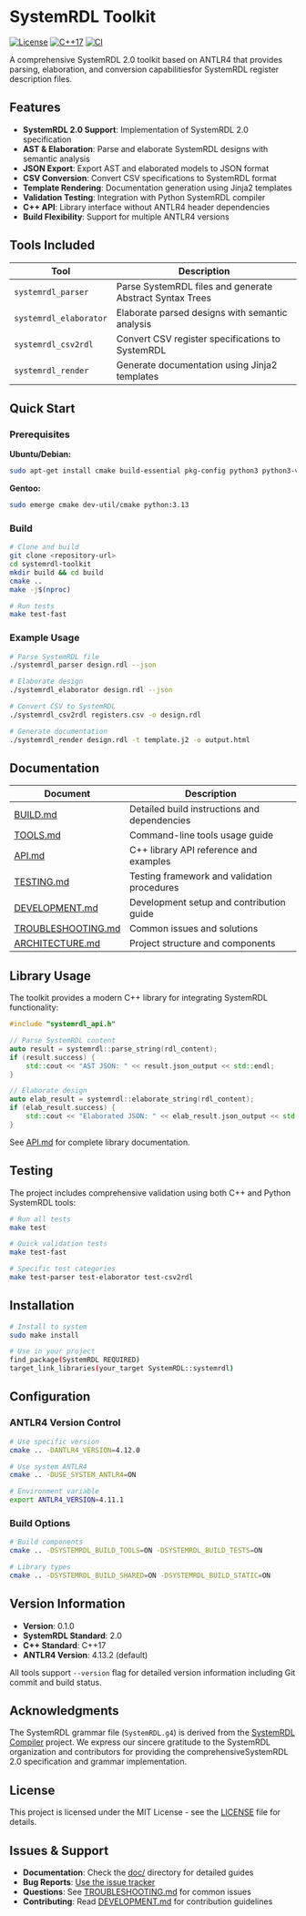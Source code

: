 # SystemRDL Toolkit

[![License](https://img.shields.io/badge/License-MIT-blue.svg)](LICENSE)
[![C++17](https://img.shields.io/badge/C++-17-blue.svg)](https://isocpp.org/std/the-standard)
[![CI](https://github.com/vowstar/systemrdl-toolkit/actions/workflows/ci.yml/badge.svg)](https://github.com/vowstar/systemrdl-toolkit/actions)

A comprehensive SystemRDL 2.0 toolkit based on ANTLR4 that provides parsing,
elaboration, and conversion capabilitiesfor SystemRDL register description files.

## Features

- **SystemRDL 2.0 Support**: Implementation of SystemRDL 2.0 specification
- **AST & Elaboration**: Parse and elaborate SystemRDL designs with semantic analysis
- **JSON Export**: Export AST and elaborated models to JSON format
- **CSV Conversion**: Convert CSV specifications to SystemRDL format
- **Template Rendering**: Documentation generation using Jinja2 templates
- **Validation Testing**: Integration with Python SystemRDL compiler
- **C++ API**: Library interface without ANTLR4 header dependencies
- **Build Flexibility**: Support for multiple ANTLR4 versions

## Tools Included

|          Tool          |                       Description                        |
| ---------------------- | -------------------------------------------------------- |
| `systemrdl_parser`     | Parse SystemRDL files and generate Abstract Syntax Trees |
| `systemrdl_elaborator` | Elaborate parsed designs with semantic analysis          |
| `systemrdl_csv2rdl`    | Convert CSV register specifications to SystemRDL         |
| `systemrdl_render`     | Generate documentation using Jinja2 templates            |

## Quick Start

### Prerequisites

**Ubuntu/Debian:**

```bash
sudo apt-get install cmake build-essential pkg-config python3 python3-venv
```

**Gentoo:**

```bash
sudo emerge cmake dev-util/cmake python:3.13
```

### Build

```bash
# Clone and build
git clone <repository-url>
cd systemrdl-toolkit
mkdir build && cd build
cmake ..
make -j$(nproc)

# Run tests
make test-fast
```

### Example Usage

```bash
# Parse SystemRDL file
./systemrdl_parser design.rdl --json

# Elaborate design
./systemrdl_elaborator design.rdl --json

# Convert CSV to SystemRDL
./systemrdl_csv2rdl registers.csv -o design.rdl

# Generate documentation
./systemrdl_render design.rdl -t template.j2 -o output.html
```

## Documentation

|                   Document                   |                 Description                  |
| -------------------------------------------- | -------------------------------------------- |
| [BUILD.md](doc/BUILD.md)                     | Detailed build instructions and dependencies |
| [TOOLS.md](doc/TOOLS.md)                     | Command-line tools usage guide              |
| [API.md](doc/API.md)                         | C++ library API reference and examples       |
| [TESTING.md](doc/TESTING.md)                 | Testing framework and validation procedures  |
| [DEVELOPMENT.md](doc/DEVELOPMENT.md)         | Development setup and contribution guide     |
| [TROUBLESHOOTING.md](doc/TROUBLESHOOTING.md) | Common issues and solutions                  |
| [ARCHITECTURE.md](doc/ARCHITECTURE.md)       | Project structure and components             |

## Library Usage

The toolkit provides a modern C++ library for integrating SystemRDL functionality:

```cpp
#include "systemrdl_api.h"

// Parse SystemRDL content
auto result = systemrdl::parse_string(rdl_content);
if (result.success) {
    std::cout << "AST JSON: " << result.json_output << std::endl;
}

// Elaborate design
auto elab_result = systemrdl::elaborate_string(rdl_content);
if (elab_result.success) {
    std::cout << "Elaborated JSON: " << elab_result.json_output << std::endl;
}
```

See [API.md](doc/API.md) for complete library documentation.

## Testing

The project includes comprehensive validation using both C++ and Python SystemRDL tools:

```bash
# Run all tests
make test

# Quick validation tests
make test-fast

# Specific test categories
make test-parser test-elaborator test-csv2rdl
```

## Installation

```bash
# Install to system
sudo make install

# Use in your project
find_package(SystemRDL REQUIRED)
target_link_libraries(your_target SystemRDL::systemrdl)
```

## Configuration

### ANTLR4 Version Control

```bash
# Use specific version
cmake .. -DANTLR4_VERSION=4.12.0

# Use system ANTLR4
cmake .. -DUSE_SYSTEM_ANTLR4=ON

# Environment variable
export ANTLR4_VERSION=4.11.1
```

### Build Options

```bash
# Build components
cmake .. -DSYSTEMRDL_BUILD_TOOLS=ON -DSYSTEMRDL_BUILD_TESTS=ON

# Library types
cmake .. -DSYSTEMRDL_BUILD_SHARED=ON -DSYSTEMRDL_BUILD_STATIC=ON
```

## Version Information

- **Version**: 0.1.0
- **SystemRDL Standard**: 2.0
- **C++ Standard**: C++17
- **ANTLR4 Version**: 4.13.2 (default)

All tools support `--version` flag for detailed version information including Git commit and build status.

## Acknowledgments

The SystemRDL grammar file (`SystemRDL.g4`) is derived from the
[SystemRDL Compiler](https://github.com/SystemRDL/systemrdl-compiler) project.
We express our sincere gratitude to the SystemRDL organization and contributors
for providing the comprehensiveSystemRDL 2.0 specification and grammar implementation.

## License

This project is licensed under the MIT License - see the [LICENSE](LICENSE) file for details.

## Issues & Support

- **Documentation**: Check the [doc/](doc/) directory for detailed guides
- **Bug Reports**: [Use the issue tracker](https://github.com/vowstar/systemrdl-toolkit/issues)
- **Questions**: See [TROUBLESHOOTING.md](doc/TROUBLESHOOTING.md) for common issues
- **Contributing**: Read [DEVELOPMENT.md](doc/DEVELOPMENT.md) for contribution guidelines
